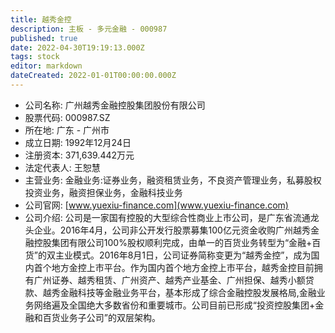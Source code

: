 ```yaml
---
title: 越秀金控
description: 主板 - 多元金融 - 000987
published: true
date: 2022-04-30T19:19:13.000Z
tags: stock
editor: markdown
dateCreated: 2022-01-01T00:00:00.000Z
---
```


- 公司名称: 广州越秀金融控股集团股份有限公司
- 股票代码: 000987.SZ
- 所在地: 广东 - 广州市
- 成立日期: 1992年12月24日
- 注册资本: 371,639.442万元
- 法定代表人: 王恕慧
- 主营业务: 金融业务:证券业务，融资租赁业务，不良资产管理业务，私募股权投资业务，融资担保业务，金融科技业务
- 公司官网: [www.yuexiu-finance.com](www.yuexiu-finance.com)
- 公司介绍: 公司是一家国有控股的大型综合性商业上市公司，是广东省流通龙头企业。2016年4月，公司非公开发行股票募集100亿元资金收购广州越秀金融控股集团有限公司100%股权顺利完成，由单一的百货业务转型为“金融+百货”的双主业模式。2016年8月1日，公司证券简称变更为“越秀金控”，成为国内首个地方金控上市平台。作为国内首个地方金控上市平台，越秀金控目前拥有广州证券、越秀租赁、广州资产、越秀产业基金、广州担保、越秀小额贷款、越秀金融科技等金融业务平台，基本形成了综合金融控股发展格局,金融业务网络遍及全国绝大多数省份和重要城市。公司目前已形成“投资控股集团+金融和百货业务子公司”的双层架构。


